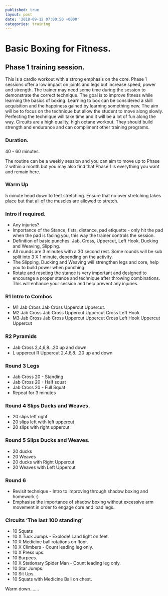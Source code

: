 ```yaml
---
published: true
layout: post
date: '2018-09-12 07:00:50 +0000'
categories: training
---
```

# Basic Boxing for Fitness.

## Phase 1 training session.

This is a cardio workout with a strong emphasis on the core. Phase 1  sessions   offer a low impact on joints and legs but increase speed, power and strength. The trainer may need some time during the session to demonstrate the correct technique. The goal is to improve fitness while learning the basics of boxing. Learning to box can be considered a skill acquisition and the happiness gained by learning something new.
The aim will be to focus on the technique but allow the student to move along slowly. Perfecting the technique will take time and it will be a lot of fun along the way.
Circuits are a high quality, high octane workout. They should build strength and endurance and can compliment other training programs.

### Duration.

40 - 60 minutes.

The routine can be a weekly session and you can aim  to move up to Phase 2 within a month but you may also find that Phase 1 is everything you want and remain here.


### Warm Up
5 minute head down to feet stretching.
Ensure that no over stretching takes place but that all of the muscles are allowed to stretch.


### Intro if required.
- Any injuries?
- Importance of the Stance, fists, distance, pad etiquette - only hit the pad when the pad is facing you, this way the trainer controls the session.
- Definition of basic punches. Jab, Cross, Uppercut, Left Hook, Ducking and Weaving, Slipping.
- All rounds are 3 minutes with a 30 second rest. Some rounds will be sub split into 3 X 1 minute, depending on the activity.
- The Slipping, Ducking and Weaving will strengthen  legs and core, help you to build power when punching.
- Rotate and  reseting the stance is very important and designed to encourage a proper stance and technique after throwing combinations. This will enhance your session and help prevent any injuries.

### R1 Intro to Combos
- M1 Jab Cross Jab Cross Uppercut Uppercut.  
- M2 Jab Cross Jab Cross Uppercut Uppercut Cross Left Hook
- M3 Jab Cross Jab Cross Uppercut Uppercut Cross Left Hook Uppercut Uppercut

### R2 Pyramids

- Jab Cross 2,4,6,8…20 up and down
- L uppercut R Uppercut 2,4,6,8…20 up and down


### Round 3 Legs

- Jab Cross 20 - Standing
- Jab Cross 20 - Half squat
- Jab Cross 20 - Full Squat
- Repeat for 3 minutes


### Round 4 Slips Ducks and Weaves.

- 20 slips left right
- 20 slips left with left uppercut
- 20 slips with right uppercut

### Round 5 Slips Ducks and Weaves.
- 20 ducks
- 20 Weaves
- 20 ducks with Right Uppercut
- 20 Weaves with Left Uppercut

### Round 6

- Revisit technique - Intro to improving through shadow boxing and homework :)
- Emphasise the importance of shadow boxing without excessive arm movement in order to engage core and load legs.

### Circuits ‘The last 100 standing’

- 10 Squats
- 10 X Tuck Jumps - Explode! Land light on feet.
- 10 X Medicine ball rotations on floor.
- 10 X Climbers - Count leading leg only.
- 10 X Press ups.
- 10 Burpees.
- 10 X Stationary Spider Man - Count leading leg only. 
- 10 Star Jumps.
- 10 Sit Ups.
- 10 Squats with Medicine Ball on chest.

Warm down.......